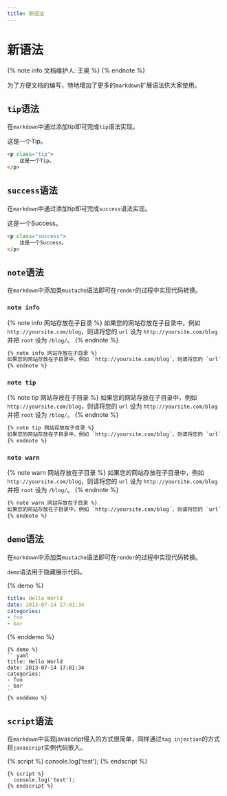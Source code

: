 ```yaml
---
title: 新语法
---
```


# 新语法

{% note info 文档维护人: 王昊 %}
{% endnote %}

为了方便文档的编写，特地增加了更多的`markdown`扩展语法供大家使用。

## `tip`语法 

在`markdown`中通过添加tip即可完成`tip`语法实现。

<p class="tip">
    这是一个Tip。
</p>


```html
<p class="tip">
    这是一个Tip。
</p>
```

## `success`语法

在`markdown`中通过添加tip即可完成`success`语法实现。

<p class="success">
    这是一个Success。
</p>


```html
<p class="success">
    这是一个Success。
</p>
```
## `note`语法

在`markdown`中添加类`mustache`语法即可在`render`的过程中实现代码转换。

### `note info`

{% note info 网站存放在子目录 %}
如果您的网站存放在子目录中，例如 `http://yoursite.com/blog`，则请将您的 `url` 设为 `http://yoursite.com/blog` 并把 `root` 设为 `/blog/`。
{% endnote %}


``` html
{% note info 网站存放在子目录 %}
如果您的网站存放在子目录中，例如 `http://yoursite.com/blog`，则请将您的 `url` 设为 `http://yoursite.com/blog` 并把 `root` 设为 `/blog/`。
{% endnote %}
```

### `note tip`

{% note tip 网站存放在子目录 %}
如果您的网站存放在子目录中，例如 `http://yoursite.com/blog`，则请将您的 `url` 设为 `http://yoursite.com/blog` 并把 `root` 设为 `/blog/`。
{% endnote %}

``` html
{% note tip 网站存放在子目录 %}
如果您的网站存放在子目录中，例如 `http://yoursite.com/blog`，则请将您的 `url` 设为 `http://yoursite.com/blog` 并把 `root` 设为 `/blog/`。
{% endnote %}
```
### `note warn`

{% note warn 网站存放在子目录 %}
如果您的网站存放在子目录中，例如 `http://yoursite.com/blog`，则请将您的 `url` 设为 `http://yoursite.com/blog` 并把 `root` 设为 `/blog/`。
{% endnote %}

``` html
{% note warn 网站存放在子目录 %}
如果您的网站存放在子目录中，例如 `http://yoursite.com/blog`，则请将您的 `url` 设为 `http://yoursite.com/blog` 并把 `root` 设为 `/blog/`。
{% endnote %}
```

## `demo`语法

在`markdown`中添加类`mustache`语法即可在`render`的过程中实现代码转换。

`demo`语法用于隐藏展示代码。

{% demo %}
``` yaml
title: Hello World
date: 2013-07-14 17:01:34
categories:
- foo
- bar
```
{% enddemo %}

```
{% demo %}
`` yaml
title: Hello World
date: 2013-07-14 17:01:34
categories:
- foo
- bar
``
{% enddemo %}
```

## `script`语法

在`markdown`中实现javascript侵入的方式很简单，同样通过`tag injection`的方式将`javascript`实例代码嵌入。

{% script %}
console.log('test');
{% endscript %}

```
{% script %}
  console.log('test');
{% endscript %}
```

